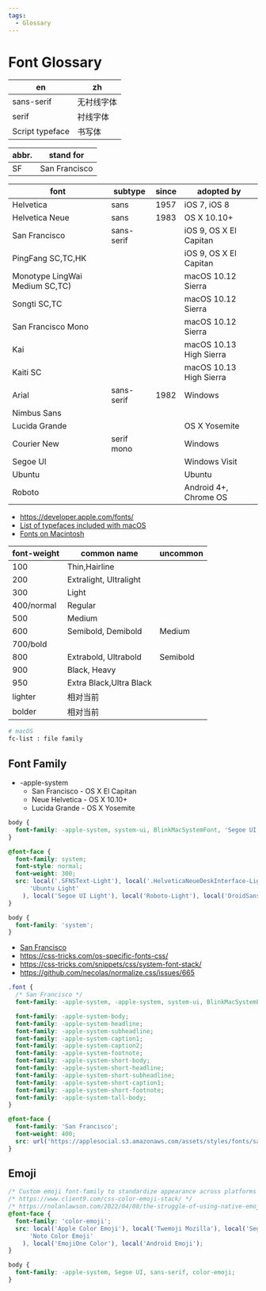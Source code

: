 ```yaml
---
tags:
  - Glossary
---
```


# Font Glossary

| en              | zh         |
| --------------- | ---------- |
| sans-serif      | 无衬线字体 |
| serif           | 衬线字体   |
| Script typeface | 书写体     |

| abbr. | stand for     |
| ----- | ------------- |
| SF    | San Francisco |

| font                           | subtype    | since | adopted by              |
| ------------------------------ | ---------- | ----- | ----------------------- |
| Helvetica                      | sans       | 1957  | iOS 7, iOS 8            |
| Helvetica Neue                 | sans       | 1983  | OS X 10.10+             |
| San Francisco                  | sans-serif |       | iOS 9, OS X El Capitan  |
| PingFang SC,TC,HK              |            |       | iOS 9, OS X El Capitan  |
| Monotype LingWai Medium SC,TC) |            |       | macOS 10.12 Sierra      |
| Songti SC,TC                   |            |       | macOS 10.12 Sierra      |
| San Francisco Mono             |            |       | macOS 10.12 Sierra      |
| Kai                            |            |       | macOS 10.13 High Sierra |
| Kaiti SC                       |            |       | macOS 10.13 High Sierra |
| Arial                          | sans-serif | 1982  | Windows                 |
| Nimbus Sans                    |            |       |
| Lucida Grande                  |            |       | OS X Yosemite           |
| Courier New                    | serif mono |       | Windows                 |
| Segoe UI                       |            |       | Windows Visit           |
| Ubuntu                         |            |       | Ubuntu                  |
| Roboto                         |            |       | Android 4+, Chrome OS   |

- https://developer.apple.com/fonts/
- [List of typefaces included with macOS](https://en.wikipedia.org/wiki/List_of_typefaces_included_with_macOS)
- [Fonts on Macintosh](https://en.wikipedia.org/wiki/Fonts_on_Macintosh)

| font-weight | common name             | uncommon |
| ----------- | ----------------------- | -------- |
| 100         | Thin,Hairline           |
| 200         | Extralight, Ultralight  |
| 300         | Light                   |
| 400/normal  | Regular                 |
| 500         | Medium                  |
| 600         | Semibold, Demibold      | Medium   |
| 700/bold    |                         |
| 800         | Extrabold, Ultrabold    | Semibold |
| 900         | Black, Heavy            |
| 950         | Extra Black,Ultra Black |
| lighter     | 相对当前                |
| bolder      | 相对当前                |

```bash
# macOS
fc-list : file family
```

## Font Family

- -apple-system
  - San Francisco - OS X El Capitan
  - Neue Helvetica - OS X 10.10+
  - Lucida Grande - OS X Yosemite

```css
body {
  font-family: -apple-system, system-ui, BlinkMacSystemFont, 'Segoe UI', Roboto, 'Helvetica Neue', Arial, sans-serif;
}

@font-face {
  font-family: system;
  font-style: normal;
  font-weight: 300;
  src: local('.SFNSText-Light'), local('.HelveticaNeueDeskInterface-Light'), local('.LucidaGrandeUI'), local(
      'Ubuntu Light'
    ), local('Segoe UI Light'), local('Roboto-Light'), local('DroidSans'), local('Tahoma');
}

body {
  font-family: 'system';
}
```

- [San Francisco](<https://en.wikipedia.org/wiki/San_Francisco_(sans-serif_typeface)>)
- https://css-tricks.com/os-specific-fonts-css/
- https://css-tricks.com/snippets/css/system-font-stack/
- https://github.com/necolas/normalize.css/issues/665

```css
.font {
  /* San Francisco */
  font-family: -apple-system, -apple-system, system-ui, BlinkMacSystemFont, sans-serif;

  font-family: -apple-system-body;
  font-family: -apple-system-headline;
  font-family: -apple-system-subheadline;
  font-family: -apple-system-caption1;
  font-family: -apple-system-caption2;
  font-family: -apple-system-footnote;
  font-family: -apple-system-short-body;
  font-family: -apple-system-short-headline;
  font-family: -apple-system-short-subheadline;
  font-family: -apple-system-short-caption1;
  font-family: -apple-system-short-footnote;
  font-family: -apple-system-tall-body;
}
```

```css
@font-face {
  font-family: 'San Francisco';
  font-weight: 400;
  src: url('https://applesocial.s3.amazonaws.com/assets/styles/fonts/sanfrancisco/sanfranciscodisplay-regular-webfont.woff');
}
```

## Emoji

```css
/* Custom emoji font-family to standardize appearance across platforms */
/* https://www.client9.com/css-color-emoji-stack/ */
/* https://nolanlawson.com/2022/04/08/the-struggle-of-using-native-emoji-on-the-web/ */
@font-face {
  font-family: 'color-emoji';
  src: local('Apple Color Emoji'), local('Twemoji Mozilla'), local('Segoe UI Emoji'), local('Segoe UI Symbol'), local(
      'Noto Color Emoji'
    ), local('EmojiOne Color'), local('Android Emoji');
}

body {
  font-family: -apple-system, Segoe UI, sans-serif, color-emoji;
}
```
